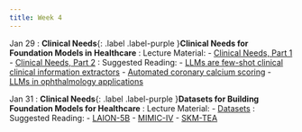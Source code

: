 ```yaml
---
title: Week 4
---
```


Jan 29
: **Clinical Needs**{: .label .label-purple }**Clinical Needs for Foundation Models in Healthcare**
: Lecture Material: 
    - [Clinical Needs, Part 1](../assets/lectures/L6_clinicalneeds1.pdf)
    - [Clinical Needs, Part 2](../assets/lectures/L6_clinicalneeds2.pdf)
: Suggested Reading: 
    - [LLMs are few-shot clinical clinical information extractors](https://arxiv.org/abs/2205.12689)
    - [Automated coronary calcium scoring](https://www.nature.com/articles/s41746-021-00460-1)
    - [LLMs in ophthalmology applications](https://jamanetwork.com/journals/jamanetworkopen/article-abstract/2808557)

Jan 31
: **Clinical Needs**{: .label .label-purple }**Datasets for Building Foundation Models for Healthcare**
: Lecture Material: 
    - [Datasets](../assets/lectures/L7_datasets.pdf)
: Suggested Reading: 
    - [LAION-5B](https://arxiv.org/abs/2210.08402)
    - [MIMIC-IV](https://www.nature.com/articles/s41597-022-01899-x)
    - [SKM-TEA](https://arxiv.org/abs/2203.06823)
